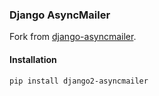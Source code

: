 ### Django AsyncMailer

Fork from [django-asyncmailer](https://github.com/andyfangdz/django-asyncmailer).


#### Installation

```bash
pip install django2-asyncmailer
```
